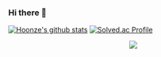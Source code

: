 ### Hi there 👋 
[![Hoonze's github stats](https://github-readme-stats.vercel.app/api?username=hoonze&show_icons=true&theme=graywhite)](https://github.com/hoonze/github-readme-stats)
[![Solved.ac Profile](http://mazassumnida.wtf/api/v2/generate_badge?boj=qkswo)](https://solved.ac/qkswo/)

<p align='center'>
  <a href="https://github.com/hoonze/github-readme-stats">
    <img src="https://github-readme-stats.vercel.app/api?username=hoonze&hide=issues&show_icons=true&theme=graywhite"/>
  </a>
</p>
<!--
**hoonze/hoonze** is a ✨ _special_ ✨ repository because its `README.md` (this file) appears on your GitHub profile.

Here are some ideas to get you started:

- 🔭 I’m currently working on ...
- 🌱 I’m currently learning ...
- 👯 I’m looking to collaborate on ...
- 🤔 I’m looking for help with ...
- 💬 Ask me about ...
- 📫 How to reach me: ...
- 😄 Pronouns: ...
- ⚡ Fun fact: ...
-->

